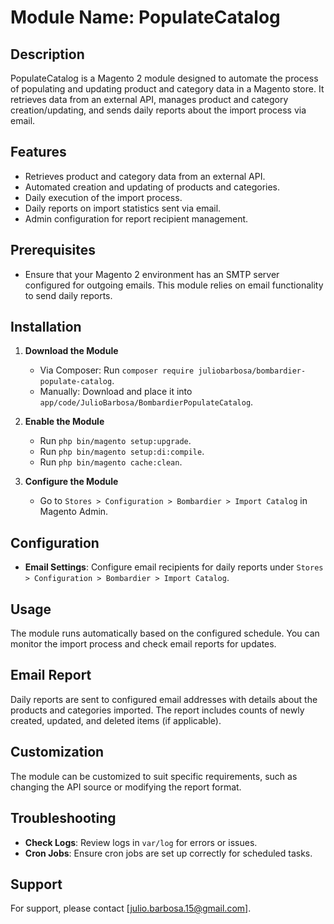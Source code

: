 # Module Name: PopulateCatalog

## Description
PopulateCatalog is a Magento 2 module designed to automate the process of populating and updating product and category data in a Magento store. It retrieves data from an external API, manages product and category creation/updating, and sends daily reports about the import process via email.

## Features
- Retrieves product and category data from an external API.
- Automated creation and updating of products and categories.
- Daily execution of the import process.
- Daily reports on import statistics sent via email.
- Admin configuration for report recipient management.

## Prerequisites
- Ensure that your Magento 2 environment has an SMTP server configured for outgoing emails. This module relies on email functionality to send daily reports.

## Installation
1. **Download the Module**
    - Via Composer: Run `composer require juliobarbosa/bombardier-populate-catalog`.
    - Manually: Download and place it into `app/code/JulioBarbosa/BombardierPopulateCatalog`.

2. **Enable the Module**
    - Run `php bin/magento setup:upgrade`.
    - Run `php bin/magento setup:di:compile`.
    - Run `php bin/magento cache:clean`.

3. **Configure the Module**
    - Go to `Stores > Configuration > Bombardier > Import Catalog` in Magento Admin.

## Configuration
- **Email Settings**: Configure email recipients for daily reports under `Stores > Configuration > Bombardier > Import Catalog`.

## Usage
The module runs automatically based on the configured schedule. You can monitor the import process and check email reports for updates.

## Email Report
Daily reports are sent to configured email addresses with details about the products and categories imported. The report includes counts of newly created, updated, and deleted items (if applicable).

## Customization
The module can be customized to suit specific requirements, such as changing the API source or modifying the report format.

## Troubleshooting
- **Check Logs**: Review logs in `var/log` for errors or issues.
- **Cron Jobs**: Ensure cron jobs are set up correctly for scheduled tasks.

## Support
For support, please contact [julio.barbosa.15@gmail.com].
